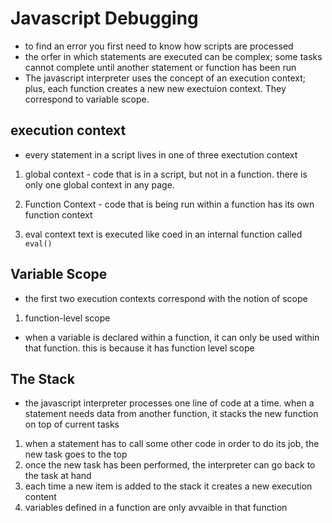 # Javascript Debugging

- to find an error you first need to know how scripts are processed
- the orfer in which statements are executed can be complex; some tasks cannot complete until another statement or function has been run
- The javascript interpreter uses the concept of an execution context; plus, each function creates a new new exectuion context. They correspond to variable scope.

## execution context
- every statement in a script lives in one of three exectution context

1. global context - code that is in a script, but not in a function. there is only one global context in any page.

2. Function Context - code that is being run within a function has its own function context

3. eval context text is executed like coed in an internal function called `eval()` 

## Variable Scope
- the first two execution contexts correspond with the notion of scope

1. function-level scope
- when a variable is declared within a function, it can only be used within that function. this is because it has function level scope

## The Stack
- the javascript interpreter processes one line of code at a time. when a statement needs data from another function, it stacks the new function on top of current tasks

1. when a statement has to call some other code in order to do its job, the new task goes to the top
2. once the new task has been performed, the interpreter can go back to the task at hand
3. each time a new item is added to the stack it creates a new execution content
4. variables defined in a function are only avvaible in that function